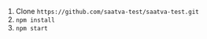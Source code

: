 
1. Clone ```https://github.com/saatva-test/saatva-test.git```
2. ```npm install```
3. ```npm start```
